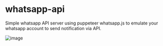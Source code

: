 # whatsapp-api
Simple whatsapp API server using puppeteer whatsapp.js to emulate your whatsapp account to send notification via API.

![image](https://user-images.githubusercontent.com/13761315/191642846-729fb784-6894-4b59-8b83-34178f2d2ee9.png)
